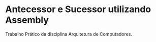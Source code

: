 # Antecessor e Sucessor utilizando Assembly

Trabalho Prático da disciplina Arquitetura de Computadores.
